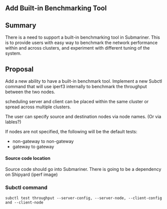 ## Add Built-in Benchmarking Tool

## Summary

There is a need to support a built-in benchmarking tool in Submariner.
This is to provide users with easy way to benchmark the network performance within and across clusters, and experiment with different tuning of the system.

## Proposal

Add a new ability to have a built-in benchmark tool.
Implement a new Subctl command that will use iperf3 internally to benchmark the throughput between the two nodes.

scheduling server and client can be placed within the same cluster or spread across multiple clusters.

The user can specify source and destination nodes via node names. (Or via lables?)

If nodes are not specified, the following will be the default tests: 
* non-gateway to non-gateway  
* gateway to gateway


#### Source code location

Source code should go into Submariner. 
There is going to be a dependency on Shipyard (iperf image)


### Subctl command

```
subctl test throughput --server-config, --server-node, --client-config and --client-node
```
